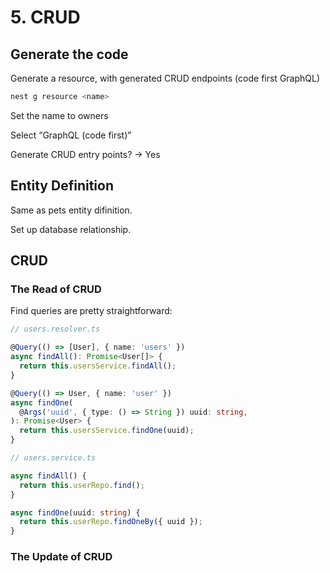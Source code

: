 # 5. CRUD
## Generate the code
Generate a resource, with generated CRUD endpoints (code first GraphQL)
```bash
nest g resource <name>
```
Set the name to owners

Select “GraphQL (code first)”

Generate CRUD entry points? → Yes

## Entity Definition
Same as pets entity difinition.

Set up database relationship.


## CRUD
### The Read of CRUD
Find queries are pretty straightforward:

```typescript
// users.resolver.ts

@Query(() => [User], { name: 'users' })
async findAll(): Promise<User[]> {
  return this.usersService.findAll();
}

@Query(() => User, { name: 'user' })
async findOne(
  @Args('uuid', { type: () => String }) uuid: string,
): Promise<User> {
  return this.usersService.findOne(uuid);
}
```

```typescript
// users.service.ts

async findAll() {
  return this.userRepo.find();
}

async findOne(uuid: string) {
  return this.userRepo.findOneBy({ uuid });
}
```

### The Update of CRUD

```typescript

```
```typescript

```
```typescript

```
```typescript

```
```typescript

```
